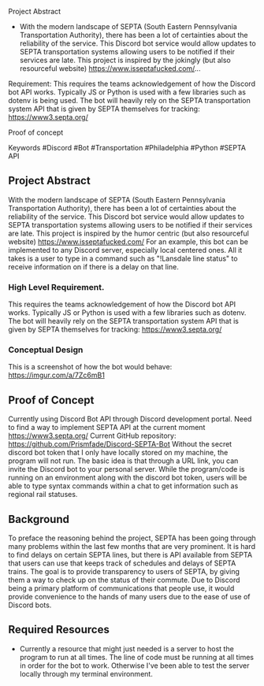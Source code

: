 Project Abstract
- With the modern landscape of SEPTA (South Eastern Pennsylvania Transportation Authority), there has been a lot of certainties about the reliability of the service.
This Discord bot service would allow updates to SEPTA transportation systems allowing users to be notified if their services are late. This project is inspired by the jokingly (but also resourceful website) https://www.isseptafucked.com/...


Requirement:
This requires the teams acknowledgement of how the Discord bot API works. Typically JS or Python is used with a few libraries such as dotenv is being used.
The bot will heavily rely on the SEPTA transportation system API that is given by SEPTA themselves for tracking: https://www3.septa.org/

Proof of concept



Keywords
#Discord #Bot #Transportation #Philadelphia #Python #SEPTA API

## Project Abstract
With the modern landscape of SEPTA (South Eastern Pennsylvania Transportation Authority), there has been a lot of certainties about the reliability of the service.
This Discord bot service would allow updates to SEPTA transportation systems allowing users to be notified if their services are late. This project is inspired by the humor centric (but also resourceful website) https://www.isseptafucked.com/
For an example, this bot can be implemented to any Discord server, especially local centered ones. All it takes is a user to type in a command such as "!Lansdale line status" to
receive information on if there is a delay on that line.

### High Level Requirement.
This requires the teams acknowledgement of how the Discord bot API works. Typically JS or Python is used with a few libraries such as dotenv.
The bot will heavily rely on the SEPTA transportation system API that is given by SEPTA themselves for tracking: https://www3.septa.org/

### Conceptual Design
This is a screenshot of how the bot would behave: https://imgur.com/a/7Zc6mB1

## Proof of Concept
Currently using Discord Bot API through Discord development portal. Need to find a way to implement SEPTA API at the current moment https://www3.septa.org/
Current GitHub repository: https://github.com/Prismfade/Discord-SEPTA-Bot
Without the secret discord bot token that I only have locally stored on my machine, the program will not run. The basic idea is that through a URL link, you can invite the Discord bot to your personal server.
While the program/code is running on an environment along with the discord bot token, users will be able to type syntax commands within a chat to get information such as regional rail statuses.

## Background
To preface the reasoning behind the project, SEPTA has been going through many problems within the last few months that are very prominent. It is hard to find delays on certain SEPTA lines, but there is API available from SEPTA that users can use that keeps track of schedules and delays of SEPTA trains.
The goal is to provide transparency to users of SEPTA, by giving them a way to check up on the status of their commute. Due to Discord being a primary platform of communications that people use, it would provide convenience to the hands of many users due to the ease of use of Discord bots.


## Required Resources
- Currently a resource that might just needed is a server to host the program to run at all times. The line of code must be running at all times in order for the bot to work. Otherwise I've been able to test the server locally through my terminal environment.
